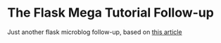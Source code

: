 # The Flask Mega Tutorial Follow-up

Just another flask microblog follow-up, based on [this article](http://blog.miguelgrinberg.com/post/the-flask-mega-tutorial-part-i-hello-world)
